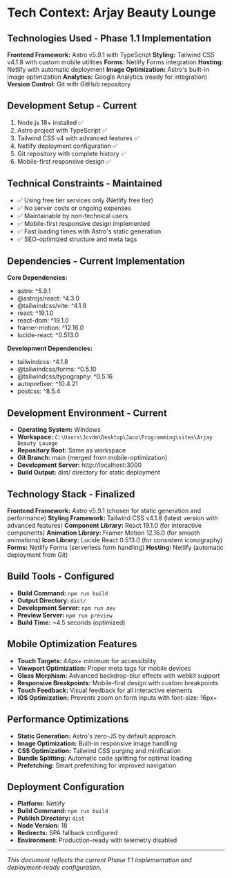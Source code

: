 # Tech Context: Arjay Beauty Lounge

## Technologies Used - Phase 1.1 Implementation
**Frontend Framework:** Astro v5.9.1 with TypeScript
**Styling:** Tailwind CSS v4.1.8 with custom mobile utilities
**Forms:** Netlify Forms integration
**Hosting:** Netlify with automatic deployment
**Image Optimization:** Astro's built-in image optimization
**Analytics:** Google Analytics (ready for integration)
**Version Control:** Git with GitHub repository

## Development Setup - Current
1. Node.js 18+ installed ✅
2. Astro project with TypeScript ✅
3. Tailwind CSS v4 with advanced features ✅
4. Netlify deployment configuration ✅
5. Git repository with complete history ✅
6. Mobile-first responsive design ✅

## Technical Constraints - Maintained
- ✅ Using free tier services only (Netlify free tier)
- ✅ No server costs or ongoing expenses
- ✅ Maintainable by non-technical users
- ✅ Mobile-first responsive design implemented
- ✅ Fast loading times with Astro's static generation
- ✅ SEO-optimized structure and meta tags

## Dependencies - Current Implementation
**Core Dependencies:**
- astro: ^5.9.1
- @astrojs/react: ^4.3.0
- @tailwindcss/vite: ^4.1.8
- react: ^19.1.0
- react-dom: ^19.1.0
- framer-motion: ^12.16.0
- lucide-react: ^0.513.0

**Development Dependencies:**
- tailwindcss: ^4.1.8
- @tailwindcss/forms: ^0.5.10
- @tailwindcss/typography: ^0.5.16
- autoprefixer: ^10.4.21
- postcss: ^8.5.4

## Development Environment - Current
- **Operating System:** Windows
- **Workspace:** `C:\Users\Jcvdm\Desktop\Jaco\Programming\sites\Arjay Beauty Lounge`
- **Repository Root:** Same as workspace
- **Git Branch:** main (merged from mobile-optimization)
- **Development Server:** http://localhost:3000
- **Build Output:** dist/ directory for static deployment

## Technology Stack - Finalized
**Frontend Framework:** Astro v5.9.1 (chosen for static generation and performance)
**Styling Framework:** Tailwind CSS v4.1.8 (latest version with advanced features)
**Component Library:** React 19.1.0 (for interactive components)
**Animation Library:** Framer Motion 12.16.0 (for smooth animations)
**Icon Library:** Lucide React 0.513.0 (for consistent iconography)
**Forms:** Netlify Forms (serverless form handling)
**Hosting:** Netlify (automatic deployment from Git)

## Build Tools - Configured
- **Build Command:** `npm run build`
- **Output Directory:** `dist/`
- **Development Server:** `npm run dev`
- **Preview Server:** `npm run preview`
- **Build Time:** ~4.5 seconds (optimized)

## Mobile Optimization Features
- **Touch Targets:** 44px+ minimum for accessibility
- **Viewport Optimization:** Proper meta tags for mobile devices
- **Glass Morphism:** Advanced backdrop-blur effects with webkit support
- **Responsive Breakpoints:** Mobile-first design with custom breakpoints
- **Touch Feedback:** Visual feedback for all interactive elements
- **iOS Optimization:** Prevents zoom on form inputs with font-size: 16px+

## Performance Optimizations
- **Static Generation:** Astro's zero-JS by default approach
- **Image Optimization:** Built-in responsive image handling
- **CSS Optimization:** Tailwind CSS purging and minification
- **Bundle Splitting:** Automatic code splitting for optimal loading
- **Prefetching:** Smart prefetching for improved navigation

## Deployment Configuration
- **Platform:** Netlify
- **Build Command:** `npm run build`
- **Publish Directory:** `dist`
- **Node Version:** 18
- **Redirects:** SPA fallback configured
- **Environment:** Production-ready with telemetry disabled

---
*This document reflects the current Phase 1.1 implementation and deployment-ready configuration.*
